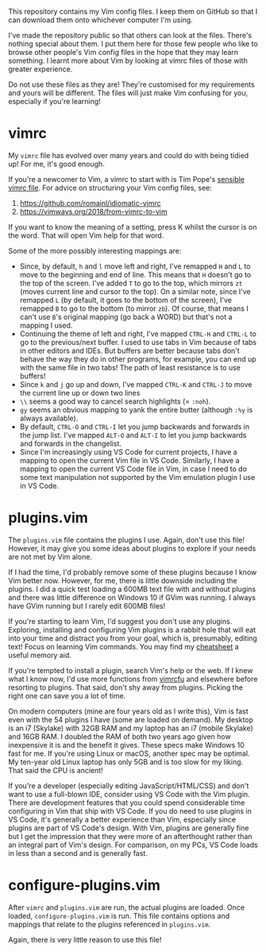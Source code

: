 This repository contains my Vim config files. I keep them on GitHub so that I can download them onto whichever computer I'm using.

I've made the repository public so that others can look at the files. There's nothing special about them. I put them here for those few people who like to browse other people's Vim config files in the hope that they may learn something. I learnt more about Vim by looking at vimrc files of those with greater experience.

Do not use these files as they are! They're customised for my requirements and yours will be different. The files will just make Vim confusing for you, especially if you're learning! 

# vimrc

My `vimrc` file has evolved over many years and could do with being tidied up! For me, it's good enough.

If you're a newcomer to Vim, a vimrc to start with is Tim Pope's [sensible vimrc file](https://github.com/tpope/vim-sensible). For advice on structuring your Vim config files, see:
1. https://github.com/romainl/idiomatic-vimrc 
2. https://vimways.org/2018/from-vimrc-to-vim

If you want to know the meaning of a setting, press K whilst the cursor is on the word. That will open Vim help for that word.

Some of the more possibly interesting mappings are:

- Since, by default, `h` and `l` move left and right, I've remapped `H` and `L` to move to the beginning and end of line. This means that `H` doesn't go to the top of the screen. I've added `T` to go to the top, which mirrors `zt` (moves current line and cursor to the top). On a similar note, since I've remapped `L` (by default, it goes to the bottom of the screen),  I've remapped `B` to go to the bottom (to mirror `zb`). Of course, that means I can't use `B`'s original mapping (go back a WORD) but that's not a mapping I used.
- Continuing the theme of left and right, I've mapped `CTRL-H` and `CTRL-L` to go to the previous/next buffer. I used to use tabs in Vim because of tabs in other editors and IDEs. But buffers are better because tabs don't behave the way they do in other programs, for example, you can end up with the same file in two tabs! The path of least resistance is to use buffers!
- Since `k` and `j` go up and down, I've mapped `CTRL-K` and `CTRL-J` to move the current line up or down two lines
- `\\` seems a good way to cancel search highlights (= `:noh`).
- `gy` seems an obvious mapping to yank the entire butter (although `:%y` is always available).
- By default, `CTRL-O` and `CTRL-I` let you jump backwards and forwards in the jump list. I've mapped `ALT-O` and `ALT-I` to let you jump backwards and forwards in the changelist.
- Since I'm increasingly using VS Code for current projects, I have a mapping to open the current Vim file in VS Code. Similarly, I have a mapping to open the current VS Code file in Vim, in case I need to do some text manipulation not supported by the Vim emulation plugin I use in VS Code.

# plugins.vim

The `plugins.vim` file contains the plugins I use. Again, don't use this file! However, it may give you some ideas about plugins to explore if your needs are not met by Vim alone.

If I had the time, I'd probably remove some of these plugins because I know Vim better now. However, for me, there is little downside including the plugins. I did a quick test loading a 600MB text file with and without plugins and there was little difference on Windows 10 if GVim was running. I always have GVim running but I rarely edit 600MB files!

If you're starting to learn Vim, I'd suggest you don't use any plugins. Exploring, installing and configuring Vim plugins is a rabbit hole that will eat into your time and distract you from your goal, which is, presumably, editing text! Focus on learning Vim commands. You may find my [cheatsheet](https://github.com/Praful/vim-cheatsheet) a useful memory aid.

If you're tempted to install a plugin, search Vim's help or the web. If I knew what I know now, I'd use more functions from [vimrcfu](https://vimrcfu.com) and elsewhere before resorting to plugins. That said, don't shy away from plugins. Picking the right one can save you a lot of time.

On modern computers (mine are four years old as I write this), Vim is fast even with the 54 plugins I have (some are loaded on demand). My desktop is an i7 (Skylake) with 32GB RAM and my laptop has an i7 (mobile Skylake) and 16GB RAM. I doubled the RAM of both two years ago given how inexpensive it is and the benefit it gives. These specs make Windows 10 fast for me. If you're using Linux or macOS, another spec may be optimal. My ten-year old Linux laptop has only 5GB and is too slow for my liking. That said the CPU is ancient!

If you're a developer (especially editing JavaScript/HTML/CSS) and don't want to use a full-blown IDE, consider using VS Code with the Vim plugin. There are development features that you could spend considerable time configuring in Vim that ship with VS Code. If you do need to use plugins in VS Code, it's generally a better experience than Vim, especially since plugins are part of VS Code's design. With Vim, plugins are generally fine but I get the impression that they were more of an afterthought rather than an integral part of Vim's design. For comparison, on my PCs, VS Code loads in less than a second and is generally fast.

# configure-plugins.vim

After `vimrc` and `plugins.vim` are run, the actual plugins are loaded. Once loaded, `configure-plugins.vim` is run. This file contains options and mappings that relate to the plugins referenced in `plugins.vim`.

Again, there is very little reason to use this file!
